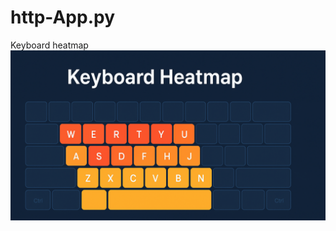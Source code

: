 # http-App.py
Keyboard heatmap
![image alt](https://github.com/rana-01hll/http-App.py/blob/3487a23d062ebc9d5db9621f0e7038df47db09b6/IMG_20250902_221857.png)
